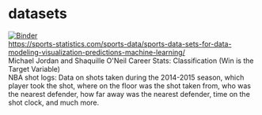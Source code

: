 # datasets
[![Binder](https://mybinder.org/badge_logo.svg)](https://mybinder.org/v2/gh/fenago/datasets/HEAD)
</br>
https://sports-statistics.com/sports-data/sports-data-sets-for-data-modeling-visualization-predictions-machine-learning/ </br>
Michael Jordan and Shaquille O'Neil Career Stats:  Classification (Win is the Target Variable) </br>
NBA shot logs: Data on shots taken during the 2014-2015 season, which player took the shot, where on the floor was the shot taken from, who was the nearest defender, how far away was the nearest defender, time on the shot clock, and much more.</br>

